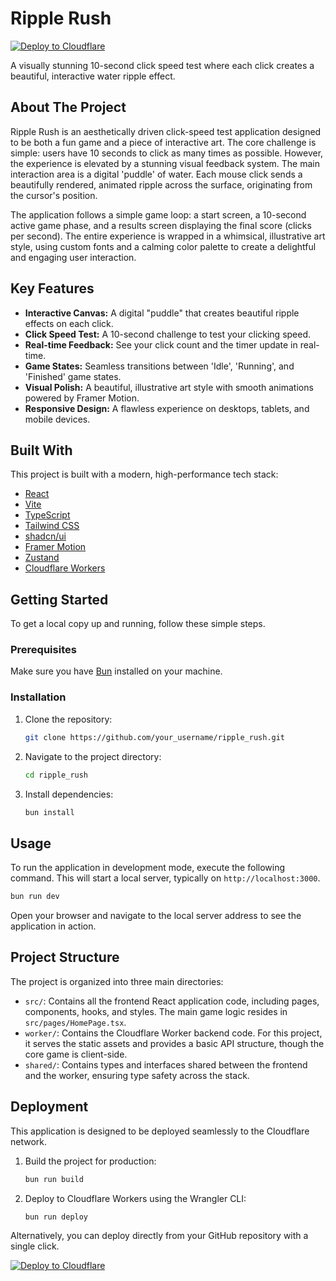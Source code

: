 # Ripple Rush

[![Deploy to Cloudflare](https://deploy.workers.cloudflare.com/button)](https://deploy.workers.cloudflare.com/?url=https://github.com/SampleBias/generated-app-20251023-015013)

A visually stunning 10-second click speed test where each click creates a beautiful, interactive water ripple effect.

## About The Project

Ripple Rush is an aesthetically driven click-speed test application designed to be both a fun game and a piece of interactive art. The core challenge is simple: users have 10 seconds to click as many times as possible. However, the experience is elevated by a stunning visual feedback system. The main interaction area is a digital 'puddle' of water. Each mouse click sends a beautifully rendered, animated ripple across the surface, originating from the cursor's position.

The application follows a simple game loop: a start screen, a 10-second active game phase, and a results screen displaying the final score (clicks per second). The entire experience is wrapped in a whimsical, illustrative art style, using custom fonts and a calming color palette to create a delightful and engaging user interaction.

## Key Features

*   **Interactive Canvas:** A digital "puddle" that creates beautiful ripple effects on each click.
*   **Click Speed Test:** A 10-second challenge to test your clicking speed.
*   **Real-time Feedback:** See your click count and the timer update in real-time.
*   **Game States:** Seamless transitions between 'Idle', 'Running', and 'Finished' game states.
*   **Visual Polish:** A beautiful, illustrative art style with smooth animations powered by Framer Motion.
*   **Responsive Design:** A flawless experience on desktops, tablets, and mobile devices.

## Built With

This project is built with a modern, high-performance tech stack:

*   [React](https://reactjs.org/)
*   [Vite](https://vitejs.dev/)
*   [TypeScript](https://www.typescriptlang.org/)
*   [Tailwind CSS](https://tailwindcss.com/)
*   [shadcn/ui](https://ui.shadcn.com/)
*   [Framer Motion](https://www.framer.com/motion/)
*   [Zustand](https://zustand-demo.pmnd.rs/)
*   [Cloudflare Workers](https://workers.cloudflare.com/)

## Getting Started

To get a local copy up and running, follow these simple steps.

### Prerequisites

Make sure you have [Bun](https://bun.sh/) installed on your machine.

### Installation

1.  Clone the repository:
    ```sh
    git clone https://github.com/your_username/ripple_rush.git
    ```
2.  Navigate to the project directory:
    ```sh
    cd ripple_rush
    ```
3.  Install dependencies:
    ```sh
    bun install
    ```

## Usage

To run the application in development mode, execute the following command. This will start a local server, typically on `http://localhost:3000`.

```sh
bun run dev
```

Open your browser and navigate to the local server address to see the application in action.

## Project Structure

The project is organized into three main directories:

*   `src/`: Contains all the frontend React application code, including pages, components, hooks, and styles. The main game logic resides in `src/pages/HomePage.tsx`.
*   `worker/`: Contains the Cloudflare Worker backend code. For this project, it serves the static assets and provides a basic API structure, though the core game is client-side.
*   `shared/`: Contains types and interfaces shared between the frontend and the worker, ensuring type safety across the stack.

## Deployment

This application is designed to be deployed seamlessly to the Cloudflare network.

1.  Build the project for production:
    ```sh
    bun run build
    ```
2.  Deploy to Cloudflare Workers using the Wrangler CLI:
    ```sh
    bun run deploy
    ```

Alternatively, you can deploy directly from your GitHub repository with a single click.

[![Deploy to Cloudflare](https://deploy.workers.cloudflare.com/button)](https://deploy.workers.cloudflare.com/?url=https://github.com/SampleBias/generated-app-20251023-015013)